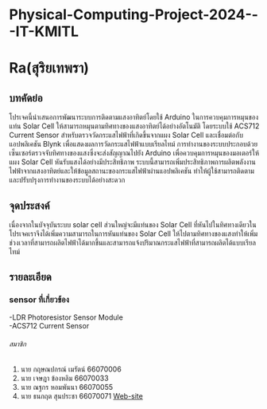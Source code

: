 # Physical-Computing-Project-2024---IT-KMITL
# Ra(สุริยเทพรา)
## บทคัดย่อ
โปรเจคนี้นำเสนอการพัฒนาระบบการติดตามแสงอาทิตย์โดยใช้ Arduino ในการควบคุมการหมุนของแท่น Solar Cell ให้สามารถหมุนตามทิศทางของแสงอาทิตย์ได้อย่างอัตโนมัติ โดยระบบใช้ ACS712 Current Sensor สำหรับตรวจวัดกระแสไฟฟ้าที่เกิดขึ้นจากแผง Solar Cell และเชื่อมต่อกับแอปพลิเคชัน Blynk เพื่อแสดงผลการวัดกระแสไฟฟ้าแบบเรียลไทม์ การทำงานของระบบประกอบด้วยเซ็นเซอร์ตรวจจับทิศทางของแสงซึ่งจะส่งสัญญาณไปยัง Arduino เพื่อควบคุมการหมุนของมอเตอร์ให้แผง Solar Cell หันรับแสงได้อย่างมีประสิทธิภาพ ระบบนี้สามารถเพิ่มประสิทธิภาพการผลิตพลังงานไฟฟ้าจากแสงอาทิตย์และให้ข้อมูลสถานะของกระแสไฟฟ้าผ่านแอปพลิเคชัน ทำให้ผู้ใช้สามารถติดตามและปรับปรุงการทำงานของระบบได้อย่างสะดวก
## จุดประสงค์
เนื่องจากในบัจจุบันระบบ solar cell ส่วนใหญ่จะมีแท่นของ Solar Cell ที่หันไปในทิศทางเดียวในโปรเจคเราจึงได้เพิ่มความสามารถในการหันแท่นของ Solar Cell ให้ไปตามทิศทางของแสงทำให้เพิ่มช่วงเวลาที่สามารถผลิตไฟฟ้าได้มากขึ้นและสามารถแจ้งปริมาณกระแสไฟฟ้าที่สามารถผลิตได้แบบเรียลไทม์
## รายละเอียด
### sensor ที่เกี่ยวข้อง
-LDR Photoresistor Sensor Module<br>
-ACS712 Current Sensor

###### สมาชิก
1. นาย กฤษณปกรณ์ เมรัตน์ 66070006
2. นาย เจษฎา ข้องหลิม 66070033
3. นาย ณฐกร หอมพันนา 66070055
4. นาย ธนกฤต สุนประชา 66070071 
   [Web-site](https://kirdsanapakron-m.github.io/Physical-Computing-Project-2024---IT-KMITL/WEB/)
   
